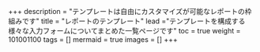 +++
description = "テンプレートは自由にカスタマイズが可能なレポートの枠組みです"
title = "レポートのテンプレート"
lead ="テンプレートを構成する様々な入力フォームについてまとめた一覧ページです"
toc = true
weight = 101001100
tags = []
mermaid = true
images = []
+++


